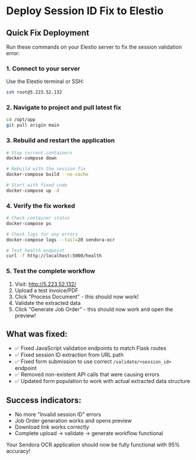 # Deploy Session ID Fix to Elestio

## Quick Fix Deployment

Run these commands on your Elestio server to fix the session validation error:

### 1. Connect to your server
Use the Elestio terminal or SSH:
```bash
ssh root@5.223.52.132
```

### 2. Navigate to project and pull latest fix
```bash
cd /opt/app
git pull origin main
```

### 3. Rebuild and restart the application
```bash
# Stop current containers
docker-compose down

# Rebuild with the session fix
docker-compose build --no-cache

# Start with fixed code
docker-compose up -d
```

### 4. Verify the fix worked
```bash
# Check container status
docker-compose ps

# Check logs for any errors
docker-compose logs --tail=20 sendora-ocr

# Test health endpoint
curl -f http://localhost:5000/health
```

### 5. Test the complete workflow
1. Visit: http://5.223.52.132/
2. Upload a test invoice/PDF
3. Click "Process Document" - this should now work!
4. Validate the extracted data
5. Click "Generate Job Order" - this should now work and open the preview!

## What was fixed:
- ✅ Fixed JavaScript validation endpoints to match Flask routes
- ✅ Fixed session ID extraction from URL path
- ✅ Fixed form submission to use correct `/validate/<session_id>` endpoint
- ✅ Removed non-existent API calls that were causing errors
- ✅ Updated form population to work with actual extracted data structure

## Success indicators:
- No more "Invalid session ID" errors
- Job Order generation works and opens preview
- Download link works correctly
- Complete upload → validate → generate workflow functional

Your Sendora OCR application should now be fully functional with 95% accuracy!